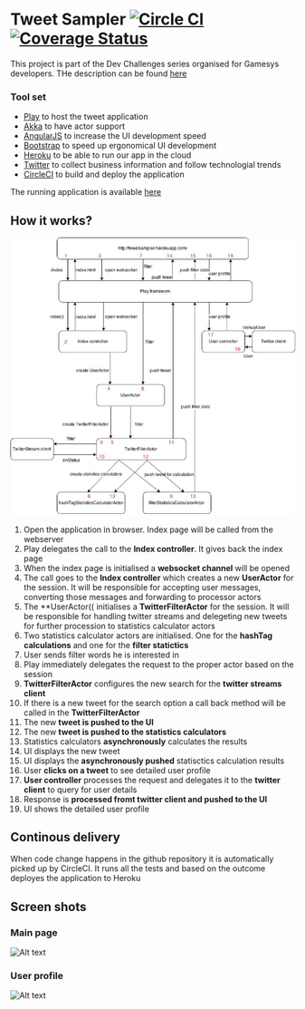 # Tweet Sampler [![Circle CI](https://circleci.com/gh/lachatak/tweetsampler/tree/master.svg?style=svg)](https://circleci.com/gh/lachatak/tweetsampler/tree/master) [![Coverage Status](https://coveralls.io/repos/lachatak/tweetsampler/badge.svg?branch=master)](https://coveralls.io/r/lachatak/tweetsampler?branch=master)

This project is part of the Dev Challenges series organised for Gamesys developers.
THe description can be found [here](CHALLENGE.md)

### Tool set ###
- [Play](https://www.playframework.com/) to host the tweet application
- [Akka](http://akka.io/) to have actor support
- [AngularJS](https://angularjs.org/) to increase the UI development speed
- [Bootstrap](http://getbootstrap.com/) to speed up ergonomical UI development
- [Heroku](https://www.heroku.com/) to be able to run our app in the cloud
- [Twitter](https://twitter.com/lachata_k) to collect business information and follow technologial trends
- [CircleCI](https://circleci.com/) to build and deploy the application

The running application is available [here](http://tweetsampler.herokuapp.com/)

## How it works? ##

![Alt text](pics/TweetSampler_flow.jpg?raw=true "Flow")

1. Open the application in browser. Index page will be called from the webserver
2. Play delegates the call to the **Index controller**. It gives back the index page
3. When the index page is initialised a **websocket channel** will be opened
4. The call goes to the **Index controller** which creates a new **UserActor** for the session. It will be responsible for accepting user messages, converting those messages and forwarding to processor actors
5. The **UserActor(( initialises a **TwitterFilterActor** for the session. It will be responsible for handling twitter streams and delegeting new tweets for further procession to statistics calculator actors
6. Two statistics calculator actors are initialised. One for the **hashTag calculations** and one for the **filter statictics**
7. User sends filter words he is interested in
8. Play immediately delegates the request to the proper actor based on the session
9. **TwitterFilterActor** configures the new search for the **twitter streams client**
10. If there is a new tweet for the search option a call back method will be called in the **TwitterFilterActor**
11. The new **tweet is pushed to the UI**
12. The new **tweet is pushed to the statistics calculators**
13. Statistics calculators **asynchronously** calculates the results
14. UI displays the new tweet
15. UI displays the **asynchronously pushed** statisctics calculation results
16. User **clicks on a tweet** to see detailed user profile
17. **User controller** processes the request and delegates it to the **twitter client** to query for user details
18. Response is **processed fromt twitter client and pushed to the UI**
19. UI shows the detailed user profile

## Continous delivery ##
When code change happens in the github repository it is automatically picked up by CircleCI. It runs all the tests and based on the outcome deployes the application to Heroku

## Screen shots ##
### Main page ###
![Alt text](pics/TweetSamplerUI1.jpg?raw=true "Flow")

### User profile ###
![Alt text](pics/TweetSamplerUI2.jpg?raw=true "Flow")
